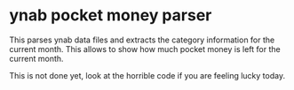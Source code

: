 # ynab pocket money parser

This parses ynab data files and extracts the category information for the current month. This allows to show how much pocket money is left for the current month.

This is not done yet, look at the horrible code if you are feeling lucky today.
